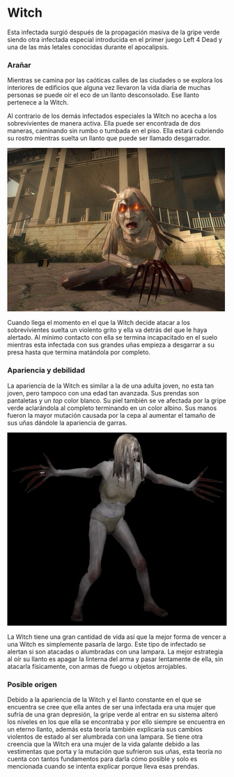 # Witch

Esta infectada surgió después de la propagación masiva de la gripe verde siendo otra infectada especial introducida en el primer juego Left 4 Dead y una de las más letales conocidas durante el apocalipsis.

### Arañar

Mientras se camina por las caóticas calles de las ciudades o se explora los interiores de edificios que alguna vez llevaron la vida diaria de muchas personas se puede oír el eco de un llanto desconsolado. Ese llanto pertenece a la Witch.

Al contrario de los demás infectados especiales la Witch no acecha a los sobrevivientes de manera activa. Ella puede ser encontrada de dos maneras, caminando sin rumbo o tumbada en el piso. Ella estará cubriendo su rostro mientras suelta un llanto que puede ser llamado desgarrador.

![Witch-look](/Img/Witch-look.jpeg)

Cuando llega el momento en el que la Witch decide atacar a los sobrevivientes suelta un violento grito y ella va detrás del que le haya alertado. Al mínimo contacto con ella se termina incapacitado en el suelo mientras esta infectada con sus grandes uñas empieza a desgarrar a su presa hasta que termina matándola por completo.

### Apariencia y debilidad

La apariencia de la Witch es similar a la de una adulta joven, no esta tan joven, pero tampoco con una edad tan avanzada. Sus prendas son pantaletas y un *top* color blanco. Su piel también se ve afectada por la gripe verde aclarándola al completo terminando en un color albino. Sus manos fueron la mayor mutación causada por la cepa al aumentar el tamaño de sus uñas dándole la apariencia de garras.

![Witch](/Img/Witch.jpeg)

La Witch tiene una gran cantidad de vida así que la mejor forma de vencer a una Witch es simplemente pasarla de largo. Este tipo de infectado se alertan si son atacadas o alumbradas con una lampara. La mejor estrategia al oír su llanto es apagar la linterna del arma y pasar lentamente de ella, sin atacarla físicamente, con armas de fuego u objetos arrojables.

### Posible origen

Debido a la apariencia de la Witch y el llanto constante en el que se encuentra se cree que ella antes de ser una infectada era una mujer que sufría de una gran depresión, la gripe verde al entrar en su sistema alteró los niveles en los que ella se encontraba y por ello siempre se encuentra en un eterno llanto, además esta teoría también explicaría sus cambios violentos de estado al ser alumbrada con una lampara. Se tiene otra creencia que la Witch era una mujer de la vida galante debido a las vestimentas que porta y la mutación que sufrieron sus uñas, esta teoría no cuenta con tantos fundamentos para darla cómo posible y solo es mencionada cuando se intenta explicar porque lleva esas prendas.